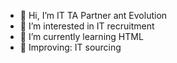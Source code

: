- 👋 Hi, I’m IT TA Partner ant Evolution
- 👀 I’m interested in IT recruitment 
- 🌱 I’m currently learning HTML
- 🔎 Improving: IT sourcing
